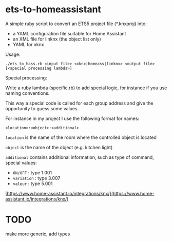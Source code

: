 # ets-to-homeassistant

A simple ruby script to convert an ETS5 project file (*.knxproj) into:

* a YAML configuration file suitable for Home Assistant
* an XML file for linknx (the object list only)
* YAML for xknx

Usage:

```
./ets_to_hass.rb <input file> <xknx|homeass|linknx> <output file> [<special processing lambda>]
```

Special processing:

Write a ruby lambda (specific.rb) to add special logic, for instance if you use naming conventions.

This way a special code is called for each group address and give the opportunity to guess some values.

For instance in my project I use the following format for names:

```
<location>:<object>:<additional>
```

`location` is the name of the room where the controlled object is located

`object` is the name of the object (e.g. kitchen light)

`additional` contains additional information, such as type of command, special values:

* `ON/OFF` : type 1.001
* `variation` : type 3.007
* `valeur` : type 5.001

[https://www.home-assistant.io/integrations/knx/](https://www.home-assistant.io/integrations/knx/)

# TODO

make more generic, add types
